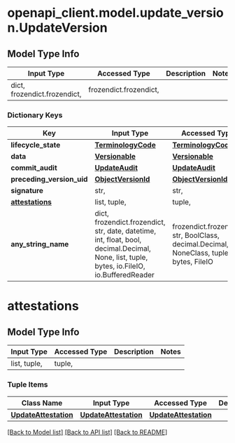 # openapi_client.model.update_version.UpdateVersion

## Model Type Info
Input Type | Accessed Type | Description | Notes
------------ | ------------- | ------------- | -------------
dict, frozendict.frozendict,  | frozendict.frozendict,  |  | 

### Dictionary Keys
Key | Input Type | Accessed Type | Description | Notes
------------ | ------------- | ------------- | ------------- | -------------
**lifecycle_state** | [**TerminologyCode**](TerminologyCode.md) | [**TerminologyCode**](TerminologyCode.md) |  | 
**data** | [**Versionable**](Versionable.md) | [**Versionable**](Versionable.md) |  | 
**commit_audit** | [**UpdateAudit**](UpdateAudit.md) | [**UpdateAudit**](UpdateAudit.md) |  | 
**preceding_version_uid** | [**ObjectVersionId**](ObjectVersionId.md) | [**ObjectVersionId**](ObjectVersionId.md) |  | [optional] 
**signature** | str,  | str,  |  | [optional] 
**[attestations](#attestations)** | list, tuple,  | tuple,  |  | [optional] 
**any_string_name** | dict, frozendict.frozendict, str, date, datetime, int, float, bool, decimal.Decimal, None, list, tuple, bytes, io.FileIO, io.BufferedReader | frozendict.frozendict, str, BoolClass, decimal.Decimal, NoneClass, tuple, bytes, FileIO | any string name can be used but the value must be the correct type | [optional]

# attestations

## Model Type Info
Input Type | Accessed Type | Description | Notes
------------ | ------------- | ------------- | -------------
list, tuple,  | tuple,  |  | 

### Tuple Items
Class Name | Input Type | Accessed Type | Description | Notes
------------- | ------------- | ------------- | ------------- | -------------
[**UpdateAttestation**](UpdateAttestation.md) | [**UpdateAttestation**](UpdateAttestation.md) | [**UpdateAttestation**](UpdateAttestation.md) |  | 

[[Back to Model list]](../../README.md#documentation-for-models) [[Back to API list]](../../README.md#documentation-for-api-endpoints) [[Back to README]](../../README.md)

